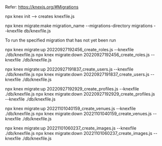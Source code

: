 Refer: https://knexjs.org/#Migrations

npx knex init --> creates knexfile.js

npx knex migrate:make migration_name --migrations-directory migrations --knexfile db/knexfile.js


To run the specified migration that has not yet been run

npx knex migrate:up 20220927192456_create_roles.js --knexfile ./db/knexfile.js
npx knex migrate:down 20220927192456_create_roles.js --knexfile ./db/knexfile.js

npx knex migrate:up 20220927191837_create_users.js --knexfile ./db/knexfile.js
npx knex migrate:down 20220927191837_create_users.js --knexfile ./db/knexfile.js

npx knex migrate:up 20220927192929_create_profiles.js --knexfile ./db/knexfile.js
npx knex migrate:down 20220927192929_create_profiles.js --knexfile ./db/knexfile.js

npx knex migrate:up 20221101040159_create_venues.js --knexfile ./db/knexfile.js
npx knex migrate:down 20221101040159_create_venues.js --knexfile ./db/knexfile.js

npx knex migrate:up 20221101060237_create_images.js --knexfile ./db/knexfile.js
npx knex migrate:down 20221101060237_create_images.js --knexfile ./db/knexfile.js